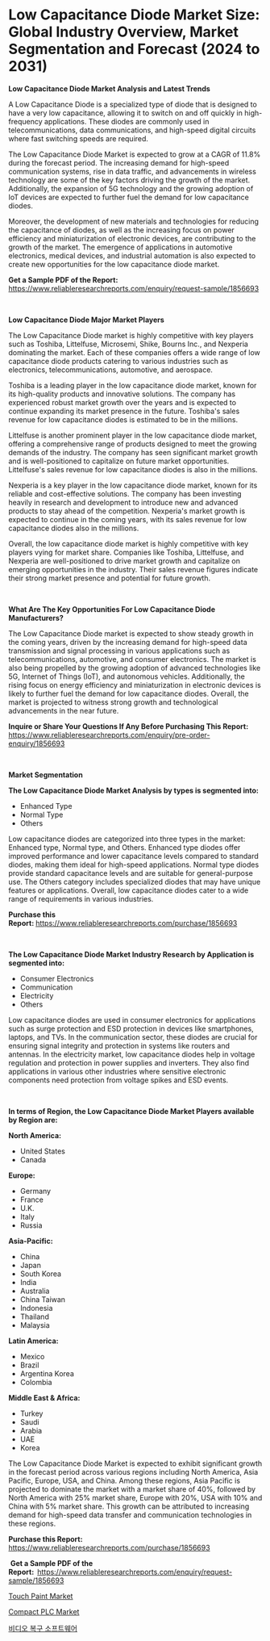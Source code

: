 <p><h1>Low Capacitance Diode Market Size: Global Industry Overview, Market Segmentation and Forecast (2024 to 2031)</h1></p><p><strong>Low Capacitance Diode Market Analysis and Latest Trends</strong></p>
<p><p>A Low Capacitance Diode is a specialized type of diode that is designed to have a very low capacitance, allowing it to switch on and off quickly in high-frequency applications. These diodes are commonly used in telecommunications, data communications, and high-speed digital circuits where fast switching speeds are required.</p><p>The Low Capacitance Diode Market is expected to grow at a CAGR of 11.8% during the forecast period. The increasing demand for high-speed communication systems, rise in data traffic, and advancements in wireless technology are some of the key factors driving the growth of the market. Additionally, the expansion of 5G technology and the growing adoption of IoT devices are expected to further fuel the demand for low capacitance diodes.</p><p>Moreover, the development of new materials and technologies for reducing the capacitance of diodes, as well as the increasing focus on power efficiency and miniaturization of electronic devices, are contributing to the growth of the market. The emergence of applications in automotive electronics, medical devices, and industrial automation is also expected to create new opportunities for the low capacitance diode market.</p></p>
<p><strong>Get a Sample PDF of the Report:&nbsp;</strong> <a href="https://www.reliableresearchreports.com/enquiry/request-sample/1856693">https://www.reliableresearchreports.com/enquiry/request-sample/1856693</a></p>
<p>&nbsp;</p>
<p><strong>Low Capacitance Diode Major Market Players</strong></p>
<p><p>The Low Capacitance Diode market is highly competitive with key players such as Toshiba, Littelfuse, Microsemi, Shike, Bourns Inc., and Nexperia dominating the market. Each of these companies offers a wide range of low capacitance diode products catering to various industries such as electronics, telecommunications, automotive, and aerospace.</p><p>Toshiba is a leading player in the low capacitance diode market, known for its high-quality products and innovative solutions. The company has experienced robust market growth over the years and is expected to continue expanding its market presence in the future. Toshiba's sales revenue for low capacitance diodes is estimated to be in the millions.</p><p>Littelfuse is another prominent player in the low capacitance diode market, offering a comprehensive range of products designed to meet the growing demands of the industry. The company has seen significant market growth and is well-positioned to capitalize on future market opportunities. Littelfuse's sales revenue for low capacitance diodes is also in the millions.</p><p>Nexperia is a key player in the low capacitance diode market, known for its reliable and cost-effective solutions. The company has been investing heavily in research and development to introduce new and advanced products to stay ahead of the competition. Nexperia's market growth is expected to continue in the coming years, with its sales revenue for low capacitance diodes also in the millions.</p><p>Overall, the low capacitance diode market is highly competitive with key players vying for market share. Companies like Toshiba, Littelfuse, and Nexperia are well-positioned to drive market growth and capitalize on emerging opportunities in the industry. Their sales revenue figures indicate their strong market presence and potential for future growth.</p></p>
<p>&nbsp;</p>
<p><strong>What Are The Key Opportunities For Low Capacitance Diode Manufacturers?</strong></p>
<p><p>The Low Capacitance Diode market is expected to show steady growth in the coming years, driven by the increasing demand for high-speed data transmission and signal processing in various applications such as telecommunications, automotive, and consumer electronics. The market is also being propelled by the growing adoption of advanced technologies like 5G, Internet of Things (IoT), and autonomous vehicles. Additionally, the rising focus on energy efficiency and miniaturization in electronic devices is likely to further fuel the demand for low capacitance diodes. Overall, the market is projected to witness strong growth and technological advancements in the near future.</p></p>
<p><strong>Inquire or Share Your Questions If Any Before Purchasing This Report:</strong> <a href="https://www.reliableresearchreports.com/enquiry/pre-order-enquiry/1856693">https://www.reliableresearchreports.com/enquiry/pre-order-enquiry/1856693</a></p>
<p>&nbsp;</p>
<p><strong>Market Segmentation</strong></p>
<p><strong>The Low Capacitance Diode Market Analysis by types is segmented into:</strong></p>
<p><ul><li>Enhanced Type</li><li>Normal Type</li><li>Others</li></ul></p>
<p><p>Low capacitance diodes are categorized into three types in the market: Enhanced type, Normal type, and Others. Enhanced type diodes offer improved performance and lower capacitance levels compared to standard diodes, making them ideal for high-speed applications. Normal type diodes provide standard capacitance levels and are suitable for general-purpose use. The Others category includes specialized diodes that may have unique features or applications. Overall, low capacitance diodes cater to a wide range of requirements in various industries.</p></p>
<p><strong>Purchase this Report:&nbsp;</strong><a href="https://www.reliableresearchreports.com/purchase/1856693">https://www.reliableresearchreports.com/purchase/1856693</a></p>
<p>&nbsp;</p>
<p><strong>The Low Capacitance Diode Market Industry Research by Application is segmented into:</strong></p>
<p><ul><li>Consumer Electronics</li><li>Communication</li><li>Electricity</li><li>Others</li></ul></p>
<p><p>Low capacitance diodes are used in consumer electronics for applications such as surge protection and ESD protection in devices like smartphones, laptops, and TVs. In the communication sector, these diodes are crucial for ensuring signal integrity and protection in systems like routers and antennas. In the electricity market, low capacitance diodes help in voltage regulation and protection in power supplies and inverters. They also find applications in various other industries where sensitive electronic components need protection from voltage spikes and ESD events.</p></p>
<p>&nbsp;</p>
<p><strong>In terms of Region, the Low Capacitance Diode Market Players available by Region are:</strong></p>
<p>
    <p> <strong> North America: </strong>
        <ul>
            <li>United States</li>
            <li>Canada</li>
        </ul>
        </p> 
    <p> <strong> Europe: </strong>
        <ul>
            <li>Germany</li>
            <li>France</li>
            <li>U.K.</li>
            <li>Italy</li>
            <li>Russia</li>
        </ul>
        </p> 
    <p> <strong> Asia-Pacific: </strong>
        <ul>
            <li>China</li>
            <li>Japan</li>
            <li>South Korea</li>
            <li>India</li>
            <li>Australia</li>
            <li>China Taiwan</li>
            <li>Indonesia</li>
            <li>Thailand</li>
            <li>Malaysia</li>
        </ul>
        </p> 
    <p> <strong> Latin America: </strong>
        <ul>
            <li>Mexico</li>
            <li>Brazil</li>
            <li>Argentina Korea</li>
            <li>Colombia</li>
        </ul>
        </p> 
    <p> <strong> Middle East & Africa: </strong>
        <ul>
            <li>Turkey</li>
            <li>Saudi</li>
            <li>Arabia</li>
            <li>UAE</li>
            <li>Korea</li>
        </ul>
    </p>
    </p>
<p><p>The Low Capacitance Diode Market is expected to exhibit significant growth in the forecast period across various regions including North America, Asia Pacific, Europe, USA, and China. Among these regions, Asia Pacific is projected to dominate the market with a market share of 40%, followed by North America with 25% market share, Europe with 20%, USA with 10% and China with 5% market share. This growth can be attributed to increasing demand for high-speed data transfer and communication technologies in these regions.</p></p>
<p><strong>Purchase this Report: </strong><a href="https://www.reliableresearchreports.com/purchase/1856693">https://www.reliableresearchreports.com/purchase/1856693</a></p>
<p>&nbsp;<strong>Get a Sample PDF of the Report:&nbsp;&nbsp;</strong><a href="https://www.reliableresearchreports.com/enquiry/request-sample/1856693">https://www.reliableresearchreports.com/enquiry/request-sample/1856693</a></p>
<p><strong></strong></p>
<p><p><a href="https://copper-carbon-84f.notion.site/Touch-Paint-Market-Furnish-Information-about-Market-Size-Market-Share-Market-Dynamics-and-Project-a1a0f4686dd2494faa0fa3bd49599401">Touch Paint Market</a></p><p><a href="https://github.com/jj19131/Market-Research-Report-List-2/blob/main/compact-plc-market.md">Compact PLC Market</a></p><p><a href="https://github.com/rsg307664904/Market-Research-Report-List-1/blob/main/91369299653.md">비디오 복구 소프트웨어</a></p></p>